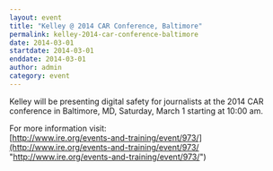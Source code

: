 ```yaml
---
layout: event
title: "Kelley @ 2014 CAR Conference, Baltimore"
permalink: kelley-2014-car-conference-baltimore
date: 2014-03-01
startdate: 2014-03-01
enddate: 2014-03-01
author: admin
category: event
---
```


Kelley will be presenting digital safety for journalists at the 2014 CAR conference in Baltimore, MD, Saturday, March 1 starting at 10:00 am.

For more information visit:  
 [http://www.ire.org/events-and-training/event/973/](http://www.ire.org/events-and-training/event/973/ "http://www.ire.org/events-and-training/event/973/")

